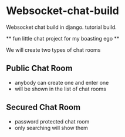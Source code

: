# Websocket-chat-build
Websocket chat build in django. tutorial build.


** fun little chat project for my boasting ego **


We will create two types of chat rooms 

## Public Chat Room
 - anybody can create one and enter one
 - will be shown in the list of chat rooms

## Secured Chat Room
- password protected chat room
- only searching will show them
